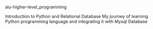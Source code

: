 alu-higher-level_programming

Introduction to Python and Relational Database
My journey of learning Python programming language and integrating it with Mysql Database
